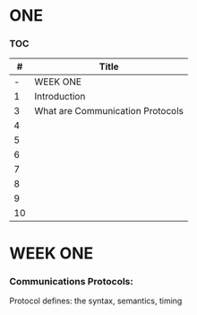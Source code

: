 # ONE
### TOC
| #   | Title                            |
|-----|----------------------------------|
| -   | WEEK ONE                         | 
| 1   | Introduction                     | 
| 3   | What are Communication Protocols | 
| 4   |                                  | 
| 5   |                                  | 
| 6   |                                  | 
| 7   |                                  | 
| 8   |                                  | 
| 9   |                                  | 
| 10  |                                  | 

# WEEK ONE
### Communications Protocols:
Protocol defines: the syntax, semantics, timing



